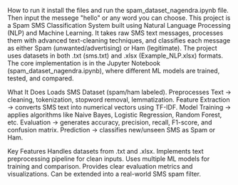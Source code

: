 How to run it install the files and run the spam_dataset_nagendra.ipynb file.
Then input the messege "hello" or any word you can choose.
This project is a Spam SMS Classification System built using Natural Language Processing (NLP) and Machine Learning. It takes raw SMS text messages, processes them with advanced text-cleaning techniques, and classifies each message as either Spam (unwanted/advertising) or Ham (legitimate).
The project uses datasets in both .txt (sms.txt) and .xlsx (Example_NLP.xlsx) formats. The core implementation is in the Jupyter Notebook (spam_dataset_nagendra.ipynb), where different ML models are trained, tested, and compared.

What It Does
Loads SMS Dataset (spam/ham labeled).
Preprocesses Text → cleaning, tokenization, stopword removal, lemmatization.
Feature Extraction → converts SMS text into numerical vectors using TF-IDF.
Model Training → applies algorithms like Naive Bayes, Logistic Regression, Random Forest, etc.
Evaluation → generates accuracy, precision, recall, F1-score, and confusion matrix.
Prediction → classifies new/unseen SMS as Spam or Ham.

Key Features
Handles datasets from .txt and .xlsx.
Implements text preprocessing pipeline for clean inputs.
Uses multiple ML models for training and comparison.
Provides clear evaluation metrics and visualizations.
Can be extended into a real-world SMS spam filter.
